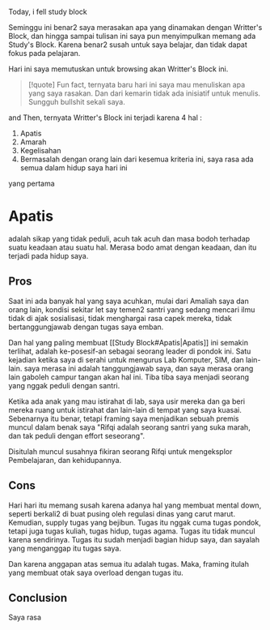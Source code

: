 Today, i fell study block

Seminggu ini benar2 saya merasakan apa yang dinamakan dengan Writter's Block, dan hingga sampai tulisan ini saya pun menyimpulkan memang ada Study's Block. Karena benar2 susah untuk saya belajar, dan tidak dapat fokus pada pelajaran.

Hari ini saya memutuskan untuk browsing akan Writter's Block ini.

>[!quote]
>Fun fact, ternyata baru hari ini saya mau menuliskan apa yang saya rasakan. Dan dari kemarin tidak ada inisiatif untuk menulis. Sungguh bullshit sekali saya.

and Then, ternyata Writter's Block ini terjadi karena 4 hal : 
1. Apatis
2. Amarah
3. Kegelisahan
4. Bermasalah dengan orang lain
dari kesemua kriteria ini, saya rasa ada semua dalam hidup saya hari ini

yang pertama 
# Apatis
adalah sikap yang tidak peduli, acuh tak acuh dan masa bodoh terhadap suatu keadaan atau suatu hal. Merasa bodo amat dengan keadaan, dan itu terjadi pada hidup saya.

## Pros
Saat ini ada banyak hal yang saya acuhkan, mulai dari Amaliah saya dan orang lain, kondisi sekitar let say temen2 santri yang sedang mencari ilmu tidak di ajak sosialisasi, tidak menghargai rasa capek mereka, tidak bertanggungjawab dengan tugas saya emban. 

Dan hal yang paling membuat [[Study Block#Apatis|Apatis]] ini semakin terlihat, adalah ke-posesif-an sebagai seorang leader di pondok ini. Satu kejadian ketika saya di serahi untuk mengurus Lab Komputer, SIM, dan lain-lain. saya merasa ini adalah tanggungjawab saya, dan saya merasa orang lain gaboleh campur tangan akan hal ini. Tiba tiba saya menjadi seorang yang nggak peduli dengan santri.

Ketika ada anak yang mau istirahat di lab, saya usir mereka dan ga beri mereka ruang untuk istirahat dan lain-lain di tempat yang saya kuasai. Sebenarnya itu benar, tetapi framing saya menjadikan sebuah premis muncul dalam benak saya "Rifqi adalah seorang santri yang suka marah, dan tak peduli dengan effort seseorang".

Disitulah muncul susahnya fikiran seorang Rifqi untuk mengeksplor Pembelajaran, dan kehidupannya.

## Cons
Hari hari itu memang susah karena adanya hal yang membuat mental down, seperti berkali2 di buat pusing oleh regulasi dinas yang carut marut. Kemudian, supply tugas yang bejibun. Tugas itu nggak cuma tugas pondok, tetapi juga tugas kuliah, tugas hidup, tugas agama. Tugas itu tidak muncul karena sendirinya. Tugas itu sudah menjadi bagian hidup saya, dan sayalah yang menganggap itu tugas saya.

Dan karena anggapan atas semua itu adalah tugas. Maka, framing itulah yang membuat otak saya overload dengan tugas itu.

## Conclusion
Saya rasa 